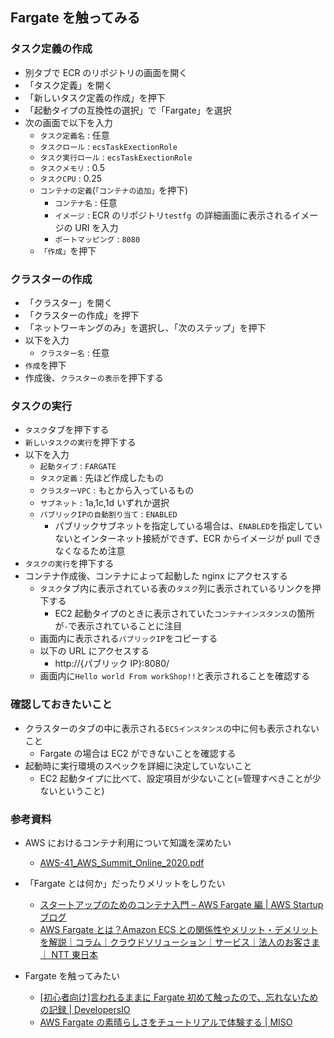 ## Fargate を触ってみる

### タスク定義の作成

-   別タブで ECR のリポジトリの画面を開く
-   「タスク定義」を開く
-   「新しいタスク定義の作成」を押下
-   「起動タイプの互換性の選択」で「Fargate」を選択
-   次の画面で以下を入力
    -   `タスク定義名` : 任意
    -   `タスクロール` : `ecsTaskExectionRole`
    -   `タスク実行ロール` : `ecsTaskExectionRole`
    -   `タスクメモリ` : 0.5
    -   `タスクCPU` : 0.25
    -   `コンテナの定義`(`「コンテナの追加」`を押下)
        -   `コンテナ名` : 任意
        -   `イメージ` : ECR のリポジトリ`testfg `の詳細画面に表示されるイメージの URI を入力
        -   `ポートマッピング` : `8080`
    -   `「作成」`を押下

### クラスターの作成

-   「クラスター」を開く
-   「クラスターの作成」を押下
-   「ネットワーキングのみ」を選択し、「次のステップ」を押下
-   以下を入力
    -   `クラスター名` : 任意
-   `作成`を押下
-   作成後、`クラスターの表示`を押下する

### タスクの実行

-   `タスク`タブを押下する
-   `新しいタスクの実行`を押下する
-   以下を入力
    -   `起動タイプ` : `FARGATE`
    -   `タスク定義` : 先ほど作成したもの
    -   `クラスターVPC` : もとから入っているもの
    -   `サブネット` : 1a,1c,1d いずれか選択
    -   `パブリックIPの自動割り当て` : `ENABLED`
        -   パブリックサブネットを指定している場合は、`ENABLED`を指定していないとインターネット接続ができず、ECR からイメージが pull できなくなるため注意
-   `タスクの実行`を押下する
-   コンテナ作成後、コンテナによって起動した nginx にアクセスする
    -   `タスク`タブ内に表示されている表の`タスク`列に表示されているリンクを押下する
        -   EC2 起動タイプのときに表示されていた`コンテナインスタンス`の箇所が`-`で表示されていることに注目
    -   画面内に表示される`パブリックIP`をコピーする
    -   以下の URL にアクセスする
        -   http://{パブリック IP}:8080/
    -   画面内に`Hello world From workShop!!`と表示されることを確認する

### 確認しておきたいこと

-   クラスターのタブの中に表示される`ECSインスタンス`の中に何も表示されないこと
    -   Fargate の場合は EC2 ができないことを確認する
-   起動時に実行環境のスペックを詳細に決定していないこと
    -   EC2 起動タイプに比べて、設定項目が少ないこと(=管理すべきことが少ないということ)

### 参考資料

-   AWS におけるコンテナ利用について知識を深めたい

    -   [AWS-41_AWS_Summit_Online_2020.pdf](https://pages.awscloud.com/rs/112-TZM-766/images/AWS-41_AWS_Summit_Online_2020.pdf)

-   「Fargate とは何か」だったりメリットをしりたい

    -   [スタートアップのためのコンテナ入門 – AWS Fargate 編 | AWS Startup ブログ](https://aws.amazon.com/jp/blogs/startup/techblog-container-fargate-1/)
    -   [AWS Fargate とは？Amazon ECS との関係性やメリット・デメリットを解説｜コラム｜クラウドソリューション｜サービス｜法人のお客さま｜ NTT 東日本](https://business.ntt-east.co.jp/content/cloudsolution/column-171.html)

-   Fargate を触ってみたい
    -   [[初心者向け]言われるままに Fargate 初めて触ったので、忘れないための記録 | DevelopersIO](https://dev.classmethod.jp/articles/fargate-my-first-step/)
    -   [AWS Fargate の素晴らしさをチュートリアルで体験する | MISO](https://www.tdi.co.jp/miso/aws-fargate-tutorial)
